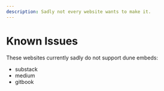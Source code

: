```yaml
---
description: Sadly not every website wants to make it.
---
```


# Known Issues

These websites currently sadly do not support dune embeds:

* substack
* medium
* gitbook
